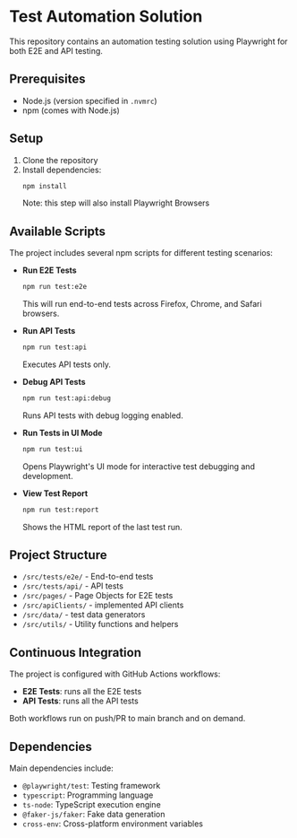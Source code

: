 # Test Automation Solution

This repository contains an automation testing solution using Playwright for both E2E and API testing.

## Prerequisites

- Node.js (version specified in `.nvmrc`)
- npm (comes with Node.js)

## Setup

1. Clone the repository
2. Install dependencies:
   ```bash
   npm install
   ```
    Note: this step will also install Playwright Browsers

## Available Scripts

The project includes several npm scripts for different testing scenarios:

- **Run E2E Tests**
  ```bash
  npm run test:e2e
  ```
  This will run end-to-end tests across Firefox, Chrome, and Safari browsers.

- **Run API Tests**
  ```bash
  npm run test:api
  ```
  Executes API tests only.

- **Debug API Tests**
  ```bash
  npm run test:api:debug
  ```
  Runs API tests with debug logging enabled.

- **Run Tests in UI Mode**
  ```bash
  npm run test:ui
  ```
  Opens Playwright's UI mode for interactive test debugging and development.

- **View Test Report**
  ```bash
  npm run test:report
  ```
  Shows the HTML report of the last test run.

## Project Structure

- `/src/tests/e2e/` - End-to-end tests
- `/src/tests/api/` - API tests
- `/src/pages/` - Page Objects for E2E tests
- `/src/apiClients/` - implemented API clients
- `/src/data/` - test data generators
- `/src/utils/` - Utility functions and helpers

## Continuous Integration

The project is configured with GitHub Actions workflows:

- **E2E Tests**: runs all the E2E tests
- **API Tests**: runs all the API tests

Both workflows run on push/PR to main branch and on demand.

## Dependencies

Main dependencies include:
- `@playwright/test`: Testing framework
- `typescript`: Programming language
- `ts-node`: TypeScript execution engine
- `@faker-js/faker`: Fake data generation
- `cross-env`: Cross-platform environment variables
